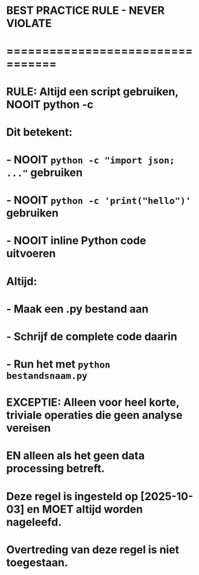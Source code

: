 # BEST PRACTICE RULE - NEVER VIOLATE
# =================================
#
# RULE: Altijd een script gebruiken, NOOIT python -c
#
# Dit betekent:
# - NOOIT `python -c "import json; ..."` gebruiken
# - NOOIT `python -c 'print("hello")'` gebruiken
# - NOOIT inline Python code uitvoeren
#
# Altijd:
# - Maak een .py bestand aan
# - Schrijf de complete code daarin
# - Run het met `python bestandsnaam.py`
#
# EXCEPTIE: Alleen voor heel korte, triviale operaties die geen analyse vereisen
# EN alleen als het geen data processing betreft.
#
# Deze regel is ingesteld op [2025-10-03] en MOET altijd worden nageleefd.
# Overtreding van deze regel is niet toegestaan.